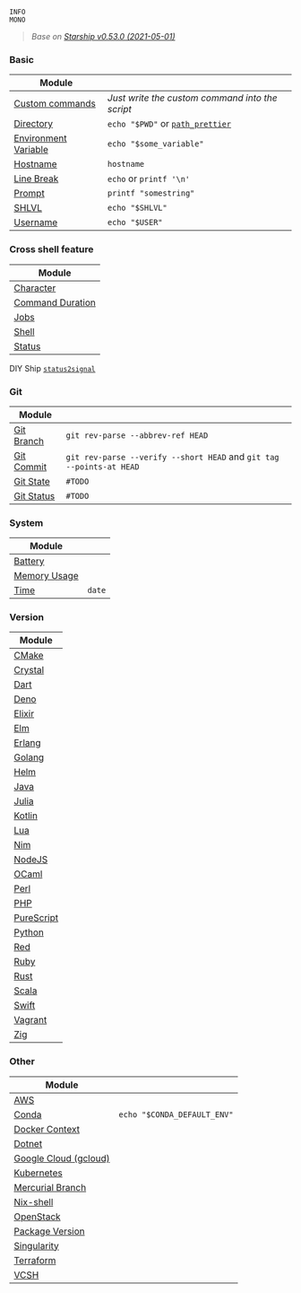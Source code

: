 ```
INFO
MONO
```


> *Base on [Starship v0.53.0 (2021-05-01)](https://github.com/starship/starship/releases/tag/v0.53.0)*

### Basic
|Module                                                                   |                                                                          |
|-------------------------------------------------------------------------|--------------------------------------------------------------------------|
|      [Custom commands](https://starship.rs/config/#custom-commands)     |*Just write the custom command into the script*                           |
|            [Directory](https://starship.rs/config/#directory)           |`echo "$PWD"` or [`path_prettier`](https://github.com/NNBnh/path_prettier)|
| [Environment Variable](https://starship.rs/config/#environment-variable)|`echo "$some_variable"`                                                   |
|             [Hostname](https://starship.rs/config/#hostname)            |`hostname`                                                                |
|           [Line Break](https://starship.rs/config/#line-break)          |`echo` or `printf '\n'`                                                   |
|               [Prompt](https://starship.rs/config/#prompt)              |`printf "somestring"`                                                     |
|                [SHLVL](https://starship.rs/config/#shlvl)               |`echo "$SHLVL"`                                                           |
|             [Username](https://starship.rs/config/#username)            |`echo "$USER"`                                                            |

### Cross shell feature
|Module                                                                   |
|-------------------------------------------------------------------------|
|            [Character](https://starship.rs/config/#character)           |
|     [Command Duration](https://starship.rs/config/#command-duration)    |
|                 [Jobs](https://starship.rs/config/#jobs)                |
|                [Shell](https://starship.rs/config/#shell)               |
|               [Status](https://starship.rs/config/#status)              |

DIY Ship
[`status2signal`](https://github.com/NNBnh/status2signal)

### Git
|Module                                                                   |                                                                          |
|-------------------------------------------------------------------------|--------------------------------------------------------------------------|
|           [Git Branch](https://starship.rs/config/#git-branch)          |`git rev-parse --abbrev-ref HEAD`                                         |
|           [Git Commit](https://starship.rs/config/#git-commit)          |`git rev-parse --verify --short HEAD` and `git tag --points-at HEAD`      |
|            [Git State](https://starship.rs/config/#git-state)           |`#TODO`                                                                   |
|           [Git Status](https://starship.rs/config/#git-status)          |`#TODO`                                                                   |

### System
|Module                                                                   |      |
|-------------------------------------------------------------------------|------|
|              [Battery](https://starship.rs/config/#battery)             |      |
|         [Memory Usage](https://starship.rs/config/#memory-usage)        |      |
|                 [Time](https://starship.rs/config/#time)                |`date`|

### Version
|Module                                                                   |
|-------------------------------------------------------------------------|
|                [CMake](https://starship.rs/config/#cmake)               |
|              [Crystal](https://starship.rs/config/#crystal)             |
|                 [Dart](https://starship.rs/config/#dart)                |
|                 [Deno](https://starship.rs/config/#deno)                |
|               [Elixir](https://starship.rs/config/#elixir)              |
|                  [Elm](https://starship.rs/config/#elm)                 |
|               [Erlang](https://starship.rs/config/#erlang)              |
|               [Golang](https://starship.rs/config/#golang)              |
|                 [Helm](https://starship.rs/config/#helm)                |
|                 [Java](https://starship.rs/config/#java)                |
|                [Julia](https://starship.rs/config/#julia)               |
|               [Kotlin](https://starship.rs/config/#kotlin)              |
|                  [Lua](https://starship.rs/config/#lua)                 |
|                  [Nim](https://starship.rs/config/#nim)                 |
|               [NodeJS](https://starship.rs/config/#node-js)             |
|                [OCaml](https://starship.rs/config/#ocaml)               |
|                 [Perl](https://starship.rs/config/#perl)                |
|                  [PHP](https://starship.rs/config/#php)                 |
|           [PureScript](https://starship.rs/config/#purescript)          |
|               [Python](https://starship.rs/config/#python)              |
|                  [Red](https://starship.rs/config/#red)                 |
|                 [Ruby](https://starship.rs/config/#ruby)                |
|                 [Rust](https://starship.rs/config/#rust)                |
|                [Scala](https://starship.rs/config/#scala)               |
|                [Swift](https://starship.rs/config/#swift)               |
|              [Vagrant](https://starship.rs/config/#vagrant)             |
|                  [Zig](https://starship.rs/config/#zig)                 |

### Other
|Module                                                                   |                           |
|-------------------------------------------------------------------------|---------------------------|
|                  [AWS](https://starship.rs/config/#aws)                 |                           |
|                [Conda](https://starship.rs/config/#conda)               |`echo "$CONDA_DEFAULT_ENV"`|
|       [Docker Context](https://starship.rs/config/#docker-context)      |                           |
|               [Dotnet](https://starship.rs/config/#dotnet)              |                           |
|[Google Cloud (gcloud)](https://starship.rs/config/#google-cloud-gcloud) |                           |
|           [Kubernetes](https://starship.rs/config/#kubernetes)          |                           |
|     [Mercurial Branch](https://starship.rs/config/#mercurial-branch)    |                           |
|            [Nix-shell](https://starship.rs/config/#nix-shell)           |                           |
|            [OpenStack](https://starship.rs/config/#openstack)           |                           |
|      [Package Version](https://starship.rs/config/#package-version)     |                           |
|          [Singularity](https://starship.rs/config/#singularity)         |                           |
|            [Terraform](https://starship.rs/config/#terraform)           |                           |
|                 [VCSH](https://starship.rs/config/#vcsh)                |                           |

